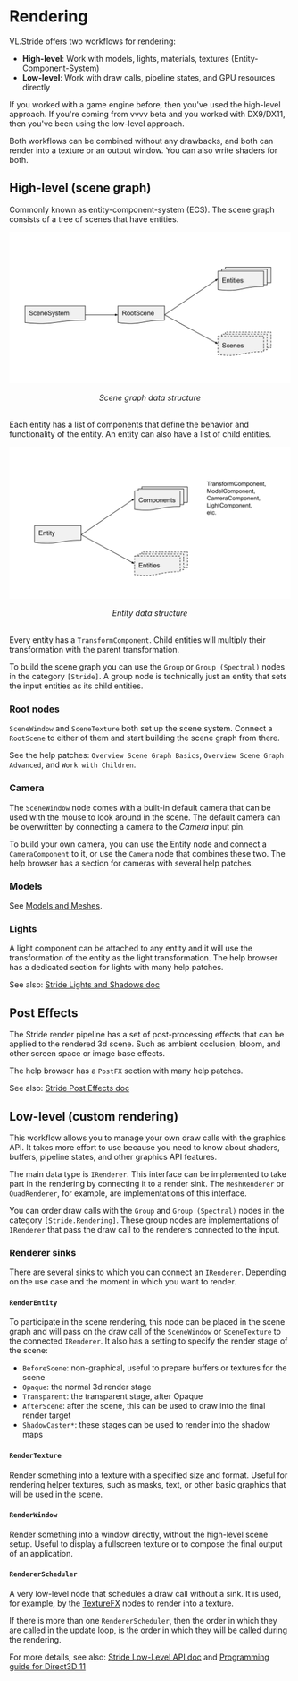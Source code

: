 # Rendering
VL.Stride offers two workflows for rendering:
* **High-level**: Work with models, lights, materials, textures (Entity-Component-System)
* **Low-level**: Work with draw calls, pipeline states, and GPU resources directly

If you worked with a game engine before, then you've used the high-level approach. If you're coming from vvvv beta and you worked with DX9/DX11, then you've been using the low-level approach.

Both workflows can be combined without any drawbacks, and both can render into a texture or an output window. You can also write shaders for both.

## High-level (scene graph)
Commonly known as entity-component-system (ECS). The scene graph consists of a tree of scenes that have entities.

![](../../../images/libraries/3d/stride_ecs.svg)
<center><i>Scene graph data structure</i></center>
<br>

Each entity has a list of components that define the behavior and functionality of the entity. An entity can also have a list of child entities.

![](../../../images/libraries/3d/stride_entity.svg)
<center><i>Entity data structure</i></center>
<br>

Every entity has a `TransformComponent`. Child entities will multiply their transformation with the parent transformation.

To build the scene graph you can use the `Group` or `Group (Spectral)` nodes in the category `[Stride]`. A group node is technically just an entity that sets the input entities as its child entities.

### Root nodes
`SceneWindow` and `SceneTexture` both set up the scene system. Connect a `RootScene` to either of them and start building the scene graph from there.

See the help patches: `Overview Scene Graph Basics`, `Overview Scene Graph Advanced`, and `Work with Children`.

### Camera
The `SceneWindow` node comes with a built-in default camera that can be used with the mouse to look around in the scene. The default camera can be overwritten by connecting a camera to the _Camera_ input pin.

To build your own camera, you can use the Entity node and connect a `CameraComponent` to it, or use the `Camera` node that combines these two. The help browser has a section for cameras with several help patches.

### Models
See [Models and Meshes](models.md).

### Lights
A light component can be attached to any entity and it will use the transformation of the entity as the light transformation. The help browser has a dedicated section for lights with many help patches.

See also: [Stride Lights and Shadows doc](https://doc.stride3d.net/latest/en/manual/graphics/lights-and-shadows/index.html)

## Post Effects
The Stride render pipeline has a set of post-processing effects that can be applied to the rendered 3d scene. Such as ambient occlusion, bloom, and other screen space or image base effects.

The help browser has a `PostFX` section with many help patches.

See also: [Stride Post Effects doc](https://doc.stride3d.net/latest/en/manual/graphics/post-effects/index.html)

## Low-level (custom rendering)
This workflow allows you to manage your own draw calls with the graphics API. It takes more effort to use because you need to know about shaders, buffers, pipeline states, and other graphics API features.

The main data type is `IRenderer`. This interface can be implemented to take part in the rendering by connecting it to a render sink. The `MeshRenderer` or `QuadRenderer`, for example, are implementations of this interface.

You can order draw calls with the `Group` and `Group (Spectral)` nodes in the category `[Stride.Rendering]`. These group nodes are implementations of `IRenderer` that pass the draw call to the renderers connected to the input.

### Renderer sinks
There are several sinks to which you can connect an `IRenderer`. Depending on the use case and the moment in which you want to render.

#### `RenderEntity`
To participate in the scene rendering, this node can be placed in the scene graph and will pass on the draw call of the `SceneWindow` or `SceneTexture` to the connected `IRenderer`. It also has a setting to specify the render stage of the scene:
* `BeforeScene`: non-graphical, useful to prepare buffers or textures for the scene
* `Opaque`: the normal 3d render stage
* `Transparent`: the transparent stage, after Opaque
* `AfterScene`: after the scene, this can be used to draw into the final render target
* `ShadowCaster*`: these stages can be used to render into the shadow maps

#### `RenderTexture`
Render something into a texture with a specified size and format. Useful for rendering helper textures, such as masks, text, or other basic graphics that will be used in the scene.

#### `RenderWindow`
Render something into a window directly, without the high-level scene setup. Useful to display a fullscreen texture or to compose the final output of an application.

#### `RendererScheduler`
A very low-level node that schedules a draw call without a sink. It is used, for example, by the [TextureFX](texturefx.md) nodes to render into a texture.

If there is more than one `RendererScheduler`, then the order in which they are called in the update loop, is the order in which they will be called during the rendering.

For more details, see also: [Stride Low-Level API doc](https://doc.stride3d.net/latest/en/manual/graphics/low-level-api/index.html) and [Programming guide for Direct3D 11](https://docs.microsoft.com/en-us/windows/win32/direct3d11/dx-graphics-overviews)
